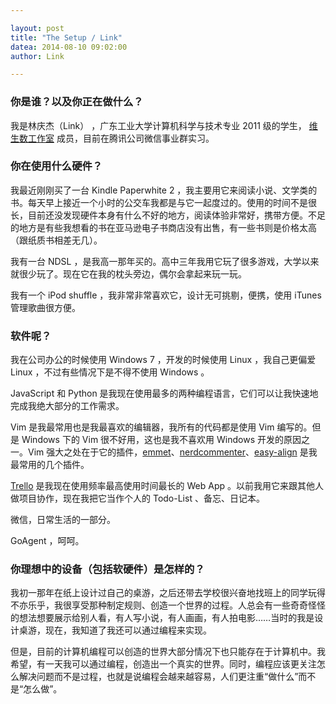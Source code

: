 ```yaml
---

layout: post
title: "The Setup / Link"
datea: 2014-08-10 09:02:00
author: Link

---
```


### 你是谁？以及你正在做什么？
我是林庆杰（Link） ，广东工业大学计算机科学与技术专业 2011 级的学生，
[维生数工作室](http://vtmer.com) 成员，目前在腾讯公司微信事业群实习。

### 你在使用什么硬件？
我最近刚刚买了一台 Kindle Paperwhite 2
，我主要用它来阅读小说、文学类的书。每天早上接近一个小时的公交车我都是与它一起度过的。使用的时间不是很长，目前还没发现硬件本身有什么不好的地方，阅读体验非常好，携带方便。不足的地方是有些我想看的书在亚马逊电子书商店没有出售，有一些书则是价格太高（跟纸质书相差无几）。

我有一台 NDSL
，是我高一那年买的。高中三年我用它玩了很多游戏，大学以来就很少玩了。现在它在我的枕头旁边，偶尔会拿起来玩一玩。

我有一个 iPod shuffle ，我非常非常喜欢它，设计无可挑剔，便携，使用 iTunes
管理歌曲很方便。

### 软件呢？
我在公司办公的时候使用 Windows 7 ，开发的时候使用 Linux ，我自己更偏爱 Linux
，不过有些情况下是不得不使用 Windows 。

JavaScript 和 Python
是我现在使用最多的两种编程语言，它们可以让我快速地完成我绝大部分的工作需求。

Vim 是我最常用也是我最喜欢的编辑器，我所有的代码都是使用 Vim 编写的。但是 Windows
下的 Vim 很不好用，这也是我不喜欢用 Windows 开发的原因之一。Vim
强大之处在于它的插件，[emmet](https://github.com/mattn/emmet-vim)、[nerdcommenter](https://github.com/scrooloose/nerdcommenter)、[easy-align](https://github.com/junegunn/vim-easy-align)
是我最常用的几个插件。

[Trello](https://trello.com/) 是我现在使用频率最高使用时间最长的 Web App
。以前我用它来跟其他人做项目协作，现在我把它当作个人的 Todo-List
、备忘、日记本。

微信，日常生活的一部分。

GoAgent ，呵呵。

### 你理想中的设备（包括软硬件）是怎样的？
我初一那年在纸上设计过自己的桌游，之后还带去学校很兴奋地找班上的同学玩得不亦乐乎，我很享受那种制定规则、创造一个世界的过程。人总会有一些奇奇怪怪的想法想要展示给别人看，有人写小说，有人画画，有人拍电影……当时的我是设计桌游，现在，我知道了我还可以通过编程来实现。

但是，目前的计算机编程可以创造的世界大部分情况下也只能存在于计算机中。我希望，有一天我可以通过编程，创造出一个真实的世界。同时，编程应该更关注怎么解决问题而不是过程，也就是说编程会越来越容易，人们更注重“做什么”而不是“怎么做”。
